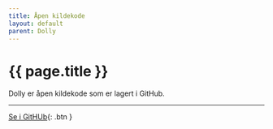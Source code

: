 ```yaml
---
title: Åpen kildekode
layout: default
parent: Dolly
---
```


# {{ page.title }}

Dolly er åpen kildekode som er lagert i GitHub.

---

[Se i GitHUb](https://github.com/navikt/testnorge/tree/master/apps/dolly-frontend/){: .btn }